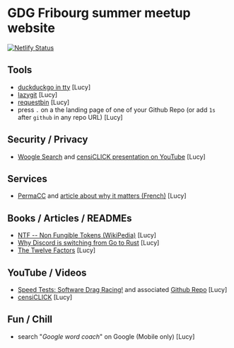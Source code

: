 # GDG Fribourg summer meetup website

[![Netlify Status](https://api.netlify.com/api/v1/badges/6e0b4247-51f0-4954-985b-624c12ed9338/deploy-status)](https://app.netlify.com/sites/gdgfribourg-summer-meetups/deploys)

## Tools

* [duckduckgo in tty](https://duckduckgo.com/tty/) [Lucy]
* [lazygit](https://github.com/jesseduffield/lazygit) [Lucy]
* [requestbin](https://requestbin.com/) [Lucy]
* press `.` on a the landing page of one of your Github Repo (or add `1s` after `github` in any repo URL) [Lucy]

## Security / Privacy

* [Woogle Search](https://github.com/benbusby/whoogle-search) and [censiCLICK presentation on YouTube](https://www.youtube.com/watch?v=1mGGpkjSRJs) [Lucy]

## Services

* [PermaCC](http://perma.cc/) and [article about why it matters (French)](https://korii.slate.fr/et-caetera/technologie-web-link-rot-quand-internet-pourrit-interieur-savoir-oubli-liens-morts-indexation) [Lucy] 

## Books / Articles / READMEs

* [NTF -- Non Fungible Tokens (WikiPedia)](https://en.m.wikipedia.org/wiki/Non-fungible_token) [Lucy]
* [Why Discord is switching from Go to Rust](https://blog.discord.com/why-discord-is-switching-from-go-to-rust-a190bbca2b1f) [Lucy]
* [The Twelve Factors](https://12factor.net/) [Lucy]

## YouTube / Videos

* [Speed Tests: Software Drag Racing!](https://www.youtube.com/playlist?list=PLF2KJ6Gy3cZ5Er-1eF9fN1Hgw_xkoD9V1) and associated [Github Repo](https://github.com/PlummersSoftwareLLC/Primes) [Lucy]
* [censiCLICK](https://www.youtube.com/c/censiCLICK) [Lucy]


## Fun / Chill

* search "*Google word coach*" on Google (Mobile only) [Lucy] 
